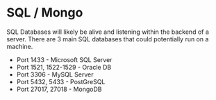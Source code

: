 # SQL / Mongo

SQL Databases will likely be alive and listening within the backend of a server. There are 3 main SQL databases that could potentially run on a machine.

* Port 1433 - Microsoft SQL Server
* Port 1521, 1522-1529 - Oracle DB
* Port 3306 - MySQL Server
* Port 5432, 5433 - PostGreSQL
* Port 27017, 27018 - MongoDB
